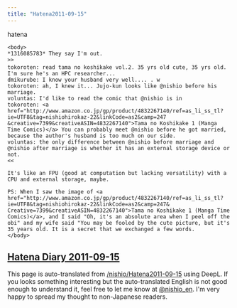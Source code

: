 ```yaml
---
title: "Hatena2011-09-15"
---
```


hatena

```
<body>
*1316085783* They say I'm out.
>>
tokoroten: read tama no koshikake vol.2. 35 yrs old cute, 35 yrs old.　I'm sure he's an HPC researcher...
dmikurube: I know your husband very well.... . w
tokoroten: ah, I knew it... Jujo-kun looks like @nishio before his marriage.
voluntas: I'd like to read the comic that @nishio is in
tokoroten: <a href="http://www.amazon.co.jp/gp/product/4832267140/ref=as_li_ss_tl?ie=UTF8&tag=nishiohirokaz-22&linkCode=as2&camp=247 &creative=7399&creativeASIN=4832267140">Tama no Koshikake 1 (Manga Time Comics)</a> You can probably meet @nishio before he got married, because the author's husband is too much on our side.
voluntas: the only difference between @nishio before marriage and @nishio after marriage is whether it has an external storage device or not.
<<

It's like an FPU (good at computation but lacking versatility) with a CPU and external storage, maybe.

PS: When I saw the image of <a href="http://www.amazon.co.jp/gp/product/4832267140/ref=as_li_ss_tl?ie=UTF8&tag=nishiohirokaz-22&linkCode=as2&camp=247& Creative=7399&creativeASIN=4832267140">Tama no Koshikake 1 (Manga Time Comics)</a>, and I said "Oh, it's an absolute area when I peel off the obi" and my wife said "You may be fooled by the cute picture, but it's 35 years old. It is a secret that we exchanged a few words.
</body>
```


[Hatena Diary 2011-09-15](https://nishiohirokazu.hatenadiary.org/archive/2011/09/15)
---
This page is auto-translated from [/nishio/Hatena2011-09-15](https://scrapbox.io/nishio/Hatena2011-09-15) using DeepL. If you looks something interesting but the auto-translated English is not good enough to understand it, feel free to let me know at [@nishio_en](https://twitter.com/nishio_en). I'm very happy to spread my thought to non-Japanese readers.